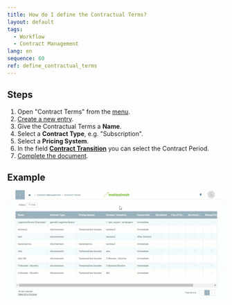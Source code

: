 ```yaml
---
title: How do I define the Contractual Terms?
layout: default
tags:
  - Workflow
  - Contract Management
lang: en
sequence: 60
ref: define_contractual_terms
---
```


## Steps
1. Open "Contract Terms" from the [menu](Menu).
1. [Create a new entry](New_Record_Window).
1. Give the Contractual Terms a **Name**.
1. Select a **Contract Type**, e.g. "Subscription".
1. Select a **Pricing System**.
1. In the field **[Contract Transition](Define_contract_period)** you can select the Contract Period.
1. [Complete the document](DocumentProcessingComplete).

## Example
![](assets/define_contractual_terms.gif)
